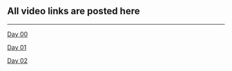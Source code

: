 All video links are posted here
-------------------------------
-------------------------------

[Day 00](https://www.youtube.com/watch?v=iGKLsqjyMd0&feature=youtu.be)

[Day 01](https://www.youtube.com/watch?v=w5CwBsgRCyw)

[Day 02](https://www.youtube.com/watch?v=DnAzPIMpvw0)
